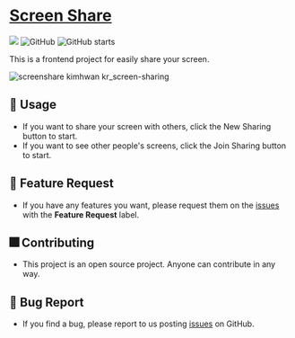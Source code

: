 # [Screen Share](https://screenshare.kimhwan.kr)

<p>
  
  <img src="https://hits.seeyoufarm.com/api/count/incr/badge.svg?url=https%3A%2F%2Fgithub.com%2Fakon47%2Fscreen-share&count_bg=%2379C83D&title_bg=%23555555&icon=&icon_color=%23E7E7E7&title=hits&edge_flat=false" />
  <img alt="GitHub" src="https://img.shields.io/github/license/akon47/screen-share">
  <img alt="GitHub starts" src="https://img.shields.io/github/stars/akon47/screen-share">
</p>

This is a frontend project for easily share your screen.

![screenshare kimhwan kr_screen-sharing](https://user-images.githubusercontent.com/49547202/200319187-034b1193-d5a9-4563-bffc-92dc956d0c36.png)

## 📃 Usage
- If you want to share your screen with others, click the New Sharing button to start.
- If you want to see other people's screens, click the Join Sharing button to start.

## 💁 Feature Request
- If you have any features you want, please request them on the [issues](https://github.com/akon47/screen-share/issues) with the **Feature Request** label.

## 🎆 Contributing
- This project is an open source project. Anyone can contribute in any way.

## 🐞 Bug Report
- If you find a bug, please report to us posting [issues](https://github.com/akon47/screen-share/issues) on GitHub.
